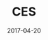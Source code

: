 ---
layout: post
title: CES
name: tri
date: 2017-04-20
img: CESTab3.png
alt: image-alt
description: "Toyota Research Institute"
image_items: [
    {
        title: Toyota Research Institute - CES,
        img: 1.jpg,
        description: "Creative lead for an agile team of Unity developers recreating vehicle accidents experienced by TRI vehicles on public roads utilizing data captured from on-board sensors and cameras to assist engineers in troubleshooting/training AI to improve the AI to predict similar incidents in the future, featured in TRI’s CEO presentation at CES 2019, showcasing the impact strategy TOYOTA was making to improve safety within its vehicle software, providing long term vision directly affecting TRI’s approval of hundreds of millions of dollars in additional funding to continue development projects."
    },
    {
        youtube_video: "https://www.youtube.com/embed/T4S5gHUB7_Y",
        description: "CES 2019 Presentation"
    },
    {
        img: 80_ces_1.png,
        description: ""
    },
    {
        img: 80_ces_2.png,
        description: ""
    },
    {
        img: 80_ces_3.png,
        description: ""
    },
    {
        img: 80IV_6.jpg,
        description: ""
    },
    {
        img: 80IV_5.jpg,
        description: ""
    },
    {
        img: ACM_P_1.jpg,
        description: ""
    },
    {
        img: ACM_V_6.jpg,
        description: ""
    },
    {
        img: ACM_V_3.jpg,
        description: ""
    },
    {
        img: ACM_V_1.jpg,
        description: ""
    },
    {
        img: ,
        description: ""
    },
    
]
---